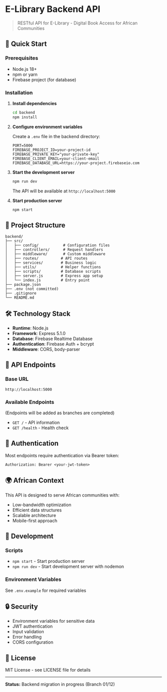 # E-Library Backend API

> RESTful API for E-Library - Digital Book Access for African Communities

## 🚀 Quick Start

### Prerequisites
- Node.js 18+
- npm or yarn
- Firebase project (for database)

### Installation

1. **Install dependencies**
   ```bash
   cd backend
   npm install
   ```

2. **Configure environment variables**

   Create a `.env` file in the backend directory:
   ```env
   PORT=5000
   FIREBASE_PROJECT_ID=your-project-id
   FIREBASE_PRIVATE_KEY="your-private-key"
   FIREBASE_CLIENT_EMAIL=your-client-email
   FIREBASE_DATABASE_URL=https://your-project.firebaseio.com
   ```

3. **Start the development server**
   ```bash
   npm run dev
   ```

   The API will be available at `http://localhost:5000`

4. **Start production server**
   ```bash
   npm start
   ```

## 📁 Project Structure

```
backend/
├── src/
│   ├── config/           # Configuration files
│   ├── controllers/      # Request handlers
│   ├── middleware/       # Custom middleware
│   ├── routes/          # API routes
│   ├── services/        # Business logic
│   ├── utils/           # Helper functions
│   ├── scripts/         # Database scripts
│   ├── server.js        # Express app setup
│   └── index.js         # Entry point
├── package.json
├── .env (not committed)
├── .gitignore
└── README.md
```

## 🛠️ Technology Stack

- **Runtime**: Node.js
- **Framework**: Express 5.1.0
- **Database**: Firebase Realtime Database
- **Authentication**: Firebase Auth + bcrypt
- **Middleware**: CORS, body-parser

## 📡 API Endpoints

### Base URL
```
http://localhost:5000
```

### Available Endpoints
(Endpoints will be added as branches are completed)

- `GET /` - API information
- `GET /health` - Health check

## 🔐 Authentication

Most endpoints require authentication via Bearer token:

```
Authorization: Bearer <your-jwt-token>
```

## 🌍 African Context

This API is designed to serve African communities with:
- Low-bandwidth optimization
- Efficient data structures
- Scalable architecture
- Mobile-first approach

## 📝 Development

### Scripts
- `npm start` - Start production server
- `npm run dev` - Start development server with nodemon

### Environment Variables
See `.env.example` for required variables

## 🔒 Security

- Environment variables for sensitive data
- JWT authentication
- Input validation
- Error handling
- CORS configuration

## 📄 License

MIT License - see LICENSE file for details

---

**Status:** Backend migration in progress (Branch 01/12)
